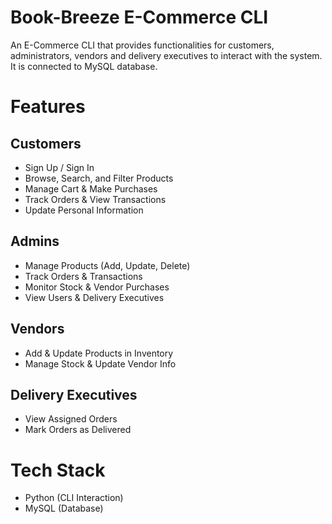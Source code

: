 # Book-Breeze E-Commerce CLI
An E-Commerce CLI that provides functionalities for customers, administrators, vendors and delivery executives to interact with the system. It is connected to MySQL database. 

# Features
## Customers
- Sign Up / Sign In
- Browse, Search, and Filter Products
- Manage Cart & Make Purchases
- Track Orders & View Transactions
- Update Personal Information
## Admins
- Manage Products (Add, Update, Delete)
- Track Orders & Transactions
- Monitor Stock & Vendor Purchases
- View Users & Delivery Executives
## Vendors
- Add & Update Products in Inventory
- Manage Stock & Update Vendor Info
## Delivery Executives
- View Assigned Orders
- Mark Orders as Delivered
# Tech Stack
- Python (CLI Interaction)
- MySQL (Database) 

